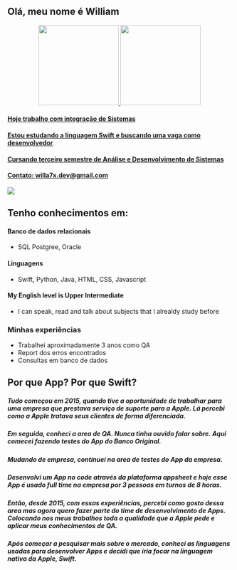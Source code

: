## Olá, meu nome é William

<div align="center">
  <a href="https://github.com/willa7x">
  <img height="180em" src="https://github-readme-stats.vercel.app/api?username=willa7x&show_icons=true&theme=dark&include_all_commits=true&count_private=true"/>
  <img height="180em" src="https://github-readme-stats.vercel.app/api/top-langs/?username=willa7x&layout=compact&langs_count=7&theme=dark"/>
</div>

#### Hoje trabalho com integração de Sistemas
#### Estou estudando a linguagem Swift e buscando uma vaga como desenvolvedor
#### Cursando terceiro semestre de Análise e Desenvolvimento de Sistemas
#### Contato: willa7x.dev@gmail.com
    
  <a href="https://www.linkedin.com/in/williamalessandrobatista/" target="_blank"><img src="https://img.shields.io/badge/-LinkedIn-%230077B5?style=for-the-badge&logo=linkedin&logoColor=white" target="_blank"></a> 

## Tenho conhecimentos em:

#### Banco de dados relacionais
- SQL Postgree, Oracle

#### Linguagens
- Swift, Python, Java, HTML, CSS, Javascript

#### My English level is Upper Intermediate
- I can speak, read and talk about subjects that I alrealdy study before

### Minhas experiências
- Trabalhei aproximadamente 3 anos como QA
- Report dos erros encontrados
- Consultas em banco de dados

## Por que App? Por que Swift?

##### Tudo começou em 2015, quando tive a oportunidade de trabalhar para uma empresa que prestava serviço de suporte para a Apple. Lá percebi como a Apple tratava seus clientes de forma diferenciada. 
##### Em seguida, conheci a area de QA. Nunca tinha ouvido falar sobre. Aqui comecei fazendo testes do App do Banco Original.
##### Mudando de empresa, continuei na area de testes do App da empresa.
##### Desenvolvi um App no code através da plataforma appsheet e hoje esse App é usado full time na empresa por 3 pessoas em turnos de 8 horas.
##### Então, desde 2015, com essas experiências, percebi como gosto dessa area mas agora quero fazer parte do time de desenvolvimento de Apps. Colocando nos meus trabalhos toda a qualidade que a Apple pede e aplicar meus conhecimentos de QA.
##### Após começar a pesquisar mais sobre o mercado, conheci as linguagens usadas para desenvolver Apps e decidi que iria focar na linguagem nativa da Apple, Swift.
